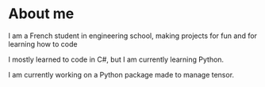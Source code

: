 # About me

I am a French student in engineering school, making projects for fun and for learning how to code

I mostly learned to code in C#, but I am currently learning Python.

I am currently working on a Python package made to manage tensor.
